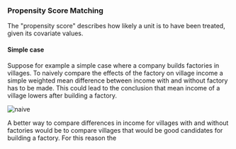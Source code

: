 ### Propensity Score Matching

The "propensity score" describes how likely a unit is to have been treated, given its covariate values. 
#### Simple case
Suppose for example a simple case where a company builds factories in villages. To naively compare the effects of the factory on village income a simple weighted mean difference between income with and without factory has to be made. This could lead to the conclusion that mean income of a village lowers after building a factory.

![naive](https://github.com/user-attachments/assets/779a2a92-69d3-412c-9985-0b2406054fab)

A better way to compare differences in income for villages with and without factories would be to compare villages that would be good candidates for building a factory. For this reason the 


